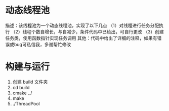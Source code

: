 # 动态线程池
描述：该线程池为一个动态线程池，实现了以下几点
    （1）对线程进行任务分配执行
    （2）线程个数自增长，与自减少，条件代码中已给出，可自行更改
    （3）创建任务类，使用函数指针实现任务调用
其他：代码中给出了详细的注释，如果有错误或bug可私信我，多谢帮忙修改

# 构建与运行
1. 创建 build 文件夹
2. cd build     
3. cmake ../
4. make
5. ./ThreadPool